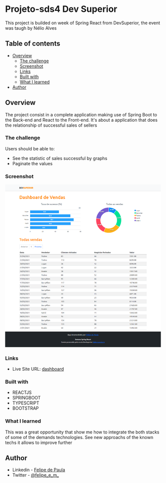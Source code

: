 # Projeto-sds4 Dev Superior

This project is builded on week of Spring React from DevSuperior, the event was taugh by Nélio Alves

## Table of contents

- [Overview](#overview)
  - [The challenge](#the-challenge)
  - [Screenshot](#screenshot)
  - [Links](#links)
  - [Built with](#built-with)
  - [What I learned](#what-i-learned)
- [Author](#author)


## Overview
  The project consist in a complete application making use of Spring Boot to the Back-end and React to the Front-end. 
  It's about a application that does the relationship of successful sales of sellers

### The challenge

Users should be able to:

- See the statistic of sales successful by graphs
- Paginate the values

### Screenshot

![page](https://github.com/EmilcyFelipe/projeto-sds4/blob/master/screenshot.png)

### Links

- Live Site URL: [dashboard](https://dsvendas-felipe-de-paula.netlify.app/dashboard)

### Built with

- REACTJS
- SPRINGBOOT
- TYPESCRIPT
- BOOTSTRAP

### What I learned

This was a great opportunity that show me how to integrate the both stacks of some of the demands technologies.
See new approachs of the known techs it allows to improve further

## Author

- Linkedin - [Felipe de Paula](https://www.linkedin.com/in/felipe-c-de-paula-b1b7b9189/)
- Twitter - [@felipe_e_m_](https://twitter.com/felipe_e_m_)
